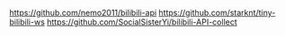 https://github.com/nemo2011/bilibili-api
https://github.com/starknt/tiny-bilibili-ws
https://github.com/SocialSisterYi/bilibili-API-collect